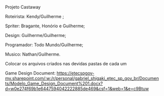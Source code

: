 Projeto Castaway

  Roteirista: Kendy/Guilherme ;
  
  Spriter: Bragante, Honório e Guilherme;
  
  Design: Guilherme/Guilherme;
  
  Programador: Todo Mundo/Guilherme;
  
  Musico: Nathan/Guilherme.
  
Colocar os arquivos criados nas devidas pastas de cada um

Game Design Document: https://etecspgov-my.sharepoint.com/:w:/r/personal/gabriel_shigaki_etec_sp_gov_br/Documents/Modelo_Game_Design_Document%201.docx?d=w0e274f69b1e6447594042222885de469&csf=1&web=1&e=c9Btuw
